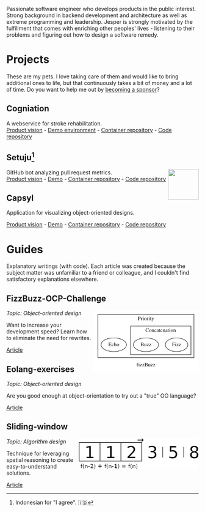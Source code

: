 Passionate software engineer who develops products in the public interest. Strong background in backend development and architecture as well as extreme programming and leadership. Jesper is strongly motivated by the fulfillment that comes with enriching other peoples' lives - listening to their problems and figuring out how to design a software remedy.

# Projects
These are my pets. I love taking care of them and would like to bring additional ones to life, but that continuously takes a bit of money and a lot of time. Do you want to help me out by [becoming a sponsor](https://github.com/sponsors/jesperolsson-se)?

## Cogniation  
A webservice for stroke rehabilitation.  
[Product vision](https://github.com/jesperolsson-se/cogniation/blob/main/README.md) - [Demo environment](https://cogniation.jesperolsson.se/) - [Container repository](https://hub.docker.com/repository/docker/jesperolssonse/cogniation) - [Code repository](https://github.com/jesperolsson-se/cogniation)

## Setuju[^setuju]
<img src="https://avatars2.githubusercontent.com/in/220165" width="80px" height="80px" align="right"/>

GitHub bot analyzing pull request metrics.  
[Product vision](https://github.com/jesperolsson-se/setuju/blob/main/README.md) - [Demo](https://github.com/jesperolsson-se/setuju/pull/27#issuecomment-1206425402) - [Container repository](https://hub.docker.com/repository/docker/jesperolssonse/setuju) - [Code repository](https://github.com/jesperolsson-se/setuju)

## Capsyl

Application for visualizing object-oriented designs.


[Product vision](https://github.com/jesperolsson-se/capsyl/blob/main/README.md) - [Demo](https://github.com/jesperolsson-se/FizzBuzz-OCP-Challenge/blob/main/src/main/java/org/example/rearrange/positive/fizzBuzz.svg) - [Container repository](https://hub.docker.com/repository/docker/jesperolssonse/capsyl) - [Code repository](https://github.com/jesperolsson-se/capsyl)

# Guides
Explanatory writings (with code). Each article was created because the subject matter was unfamiliar to a friend or colleague, and I couldn't find satisfactory explanations elsewhere.

## FizzBuzz-OCP-Challenge
<img src="https://github.com/jesperolsson-se/FizzBuzz-OCP-Challenge/blob/main/src/main/java/org/example/rearrange/positive/fizzBuzz.svg" height="160px" align="right"/>

_Topic: Object-oriented design_

Want to increase your development speed? Learn how to eliminate the need for rewrites.

[Article](https://github.com/jesperolsson-se/FizzBuzz-OCP-Challenge/blob/main/README.md)

## Eolang-exercises

_Topic: Object-oriented design_

Are you good enough at object-orientation to try out a "true" OO language?

[Article](https://github.com/jesperolsson-se/Eolang-exercises/blob/main/README.md)

## Sliding-window
<img src="https://github.com/jesperolsson-se/sliding-window/blob/main/resources/window.png" height="80px" align="right"/>

_Topic: Algorithm design_

Technique for leveraging spatial reasoning to create easy-to-understand solutions.

[Article](https://github.com/jesperolsson-se/sliding-window/blob/main/README.md)

[^setuju]:
    Indonesian for "I agree". :indonesia:

<!--
**jesperolsson-se/jesperolsson-se** is a ✨ _special_ ✨ repository because its `README.md` (this file) appears on your GitHub profile.

Here are some ideas to get you started:

- 🔭 I’m currently working on ...
- 🌱 I’m currently learning ...
- 👯 I’m looking to collaborate on ...
- 🤔 I’m looking for help with ...
- 💬 Ask me about ...
- 📫 How to reach me: ...
- 😄 Pronouns: ...
- ⚡ Fun fact: ...
-->
